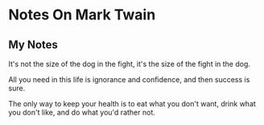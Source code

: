 # Notes On Mark Twain
## My Notes 

It's not the size of the dog in the fight, it's the size of the fight in the dog.


All you need in this life is ignorance and confidence, and then success is sure.

The only way to keep your health is to eat what you don't want, drink what you don't like, and do what you'd rather not.


